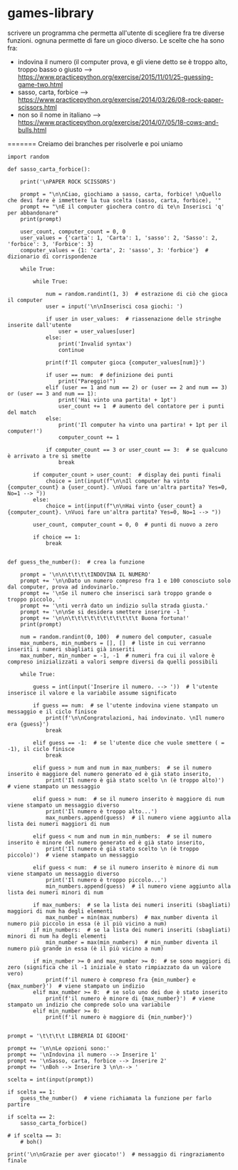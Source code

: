 # games-library

 scrivere un programma che permetta all'utente di scegliere fra tre diverse funzioni.
 ognuna permette di fare un gioco diverso. Le scelte che ha sono fra:
 - indovina il numero (il computer prova, e gli viene detto se è troppo alto, troppo basso o giusto --> https://www.practicepython.org/exercise/2015/11/01/25-guessing-game-two.html
 - sasso, carta, forbice --> https://www.practicepython.org/exercise/2014/03/26/08-rock-paper-scissors.html
 - non so il nome in italiano --> https://www.practicepython.org/exercise/2014/07/05/18-cows-and-bulls.html

=======
 Creiamo dei branches per risolverle e poi uniamo

    import random
    
    def sasso_carta_forbice():

        print('\nPAPER ROCK SCISSORS')

        prompt = "\n\nCiao, giochiamo a sasso, carta, forbice! \nQuello che devi fare è immettere la tua scelta (sasso, carta, forbice), '"
        prompt += "\nE il computer giochera contro di te\n Inserisci 'q' per abbandonare"
        print(prompt)

        user_count, computer_count = 0, 0
        user_values = {'carta': 1, 'Carta': 1, 'sasso': 2, 'Sasso': 2, 'forbice': 3, 'Forbice': 3}
        computer_values = {1: 'carta', 2: 'sasso', 3: 'forbice'}  # dizionario di corrispondenze

        while True:

            while True:

                num = random.randint(1, 3)  # estrazione di ciò che gioca il computer
                user = input('\n\nInserisci cosa giochi: ')

                if user in user_values:  # riassenazione delle stringhe inserite dall'utente
                    user = user_values[user]
                else:
                    print('Invalid syntax')
                    continue

                print(f'Il computer gioca {computer_values[num]}')

                if user == num:  # definizione dei punti
                    print("Pareggio!")
                elif (user == 1 and num == 2) or (user == 2 and num == 3) or (user == 3 and num == 1):
                    print('Hai vinto una partita! + 1pt')
                    user_count += 1  # aumento del contatore per i punti del match
                else:
                    print('Il computer ha vinto una partira! + 1pt per il computer!')
                    computer_count += 1

                if computer_count == 3 or user_count == 3:  # se qualcuno è arrivato a tre si smette
                    break

            if computer_count > user_count:  # display dei punti finali
                choice = int(input(f"\n\nIl computer ha vinto {computer_count} a {user_count}. \nVuoi fare un'altra partita? Yes=0, No=1 --> "))
            else:
                choice = int(input(f"\n\nHai vinto {user_count} a {computer_count}. \nVuoi fare un'altra partita? Yes=0, No=1 --> "))

            user_count, computer_count = 0, 0  # punti di nuovo a zero

            if choice == 1:
                break
            
            
    def guess_the_number():  # crea la funzione

        prompt = '\n\n\t\t\t\tINDOVINA IL NUMERO'
        prompt += '\n\nDato un numero compreso fra 1 e 100 conosciuto solo dal computer, prova ad indovinarlo.'
        prompt += '\nSe il numero che inserisci sarà troppo grande o troppo piccolo, '
        prompt += '\nti verrà dato un indizio sulla strada giusta.'
        prompt += '\n\nSe si desidera smettere inserire -1 '
        prompt += '\n\n\t\t\t\t\t\t\t\t\t\t\t Buona fortuna!'
        print(prompt)  

        num = random.randint(0, 100)  # numero del computer, casuale
        max_numbers, min_numbers = [], []  # liste in cui verranno inseriti i numeri sbagliati già inseriti
        max_number, min_number = -1, -1  # numeri fra cui il valore è compreso inizializzati a valori sempre diversi da quelli possibili

        while True:

            guess = int(input('Inserire il numero. --> '))  # l'utente inserisce il valore e la variabile assume significato

            if guess == num:  # se l'utente indovina viene stampato un messaggio e il ciclo finisce
                print(f'\n\nCongratulazioni, hai indovinato. \nIl numero era {guess}')
                break

            elif guess == -1:  # se l'utente dice che vuole smettere ( = -1), il ciclo finisce
                break

            elif guess > num and num in max_numbers:  # se il numero inserito è maggiore del numero generato ed è già stato inserito,
                print('Il numero è già stato scelto \n (è troppo alto)')  # viene stampato un messaggio

            elif guess > num:  # se il numero inserito è maggiore di num viene stampato un messaggio diverso
                print('Il numero è troppo alto...')
                max_numbers.append(guess)  # il numero viene aggiunto alla lista dei numeri maggiori di num

            elif guess < num and num in min_numbers:  # se il numero inserito è minore del numero generato ed è già stato inserito,
                print('Il numero è già stato scelto \n (è troppo piccolo)')  # viene stampato un messaggio

            elif guess < num:  # se il numero inserito è minore di num viene stampato un messaggio diverso
                print('Il numero è troppo piccolo...')
                min_numbers.append(guess)  # il numero viene aggiunto alla lista dei numeri minori di num

            if max_numbers:  # se la lista dei numeri inseriti (sbagliati) maggiori di num ha degli elementi
                max_number = min(max_numbers)  # max_number diventa il numero più piccolo in essa (è il più vicino a num)
            if min_numbers:  # se la lista dei numeri inseriti (sbagliati) minori di num ha degli elementi
                min_number = max(min_numbers)  # min_number diventa il numero più grande in essa (è il più vicino a num)

            if min_number >= 0 and max_number >= 0:  # se sono maggiori di zero (significa che il -1 iniziale è stato rimpiazzato da un valore vero)
                print(f'il numero è compreso fra {min_number} e {max_number}')  # viene stampato un indizio
            elif max_number >= 0:  # se solo uno dei due è stato inserito
                print(f'il numero è minore di {max_number}')  # viene stampato un indizio che comprede solo una variabile
            elif min_number >= 0:
                print(f'il numero è maggiore di {min_number}')
                

    prompt = '\t\t\t\t LIBRERIA DI GIOCHI'

    prompt += '\n\nLe opzioni sono:'
    prompt += '\nIndovina il numero --> Inserire 1'
    prompt += '\nSasso, carta, forbice --> Inserire 2'
    prompt += '\nBoh --> Inserire 3 \n\n--> '

    scelta = int(input(prompt))

    if scelta == 1:
        guess_the_number()  # viene richiamata la funzione per farlo partire
    
    if scelta == 2:
        sasso_carta_forbice()

    # if scelta == 3:
        # boh()
        
    print('\n\nGrazie per aver giocato!')  # messaggio di ringraziamento finale
   
